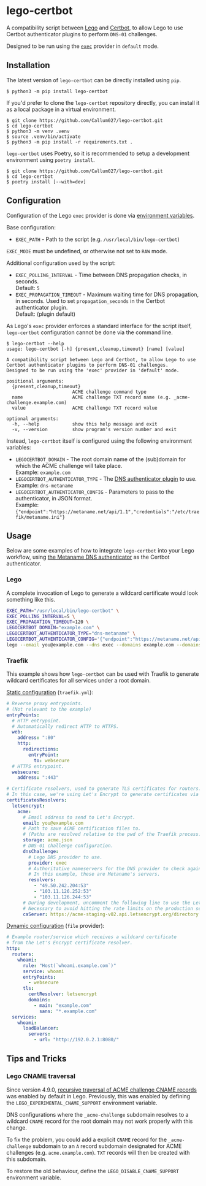 # lego-certbot

A compatibility script between [Lego](https://go-acme.github.io/lego) and [Certbot](https://certbot.eff.org), to allow Lego to use Certbot authenticator plugins to perform `DNS-01` challenges.

Designed to be run using the [`exec`](https://go-acme.github.io/lego/dns/exec) provider in `default` mode.

## Installation

The latest version of `lego-certbot` can be directly installed using `pip`.

```
$ python3 -m pip install lego-certbot
```

If you'd prefer to clone the `lego-certbot` repository directly, you can install it as a local package in a virtual environment.

```
$ git clone https://github.com/Callum027/lego-certbot.git
$ cd lego-certbot
$ python3 -m venv .venv
$ source .venv/bin/activate
$ python3 -m pip install -r requirements.txt .
```

`lego-certbot` uses Poetry, so it is recommended to setup a development environment using `poetry install`.

```
$ git clone https://github.com/Callum027/lego-certbot.git
$ cd lego-certbot
$ poetry install [--with=dev]
```

## Configuration

Configuration of the Lego `exec` provider is done via [environment variables](https://go-acme.github.io/lego/dns/exec/#base-configuration).

Base configuration:

* `EXEC_PATH` - Path to the script (e.g. `/usr/local/bin/lego-certbot`)

`EXEC_MODE` must be undefined, or otherwise not set to `RAW` mode.

Additional configuration used by the script:

* `EXEC_POLLING_INTERVAL` - Time between DNS propagation checks, in seconds.\
  Default: `5`
* `EXEC_PROPAGATION_TIMEOUT` - Maximum waiting time for DNS propagation, in seconds. Used to set `propagation_seconds` in the Certbot authenticator plugin.\
  Default: (plugin default)

As Lego's `exec` provider enforces a standard interface for the script itself, `lego-certbot` configuration cannot be done via the command line.

```
$ lego-certbot --help
usage: lego-certbot [-h] {present,cleanup,timeout} [name] [value]

A compatibility script between Lego and Certbot, to allow Lego to use Certbot authenticator plugins to perform DNS-01 challenges.
Designed to be run using the 'exec' provider in 'default' mode.

positional arguments:
  {present,cleanup,timeout}
                        ACME challenge command type
  name                  ACME challenge TXT record name (e.g. _acme-challenge.example.com)
  value                 ACME challenge TXT record value

optional arguments:
  -h, --help            show this help message and exit
  -v, --version         show program's version number and exit
```

Instead, `lego-certbot` itself is configured using the following environment variables:

* `LEGOCERTBOT_DOMAIN` - The root domain name of the (sub)domain for which the ACME challenge will take place.\
  Example: `example.com`
* `LEGOCERTBOT_AUTHENTICATOR_TYPE` - The [DNS authenticator plugin](https://eff-certbot.readthedocs.io/en/stable/using.html#dns-plugins) to use.\
   Example: `dns-metaname`
* `LEGOCERTBOT_AUTHENTICATOR_CONFIG` - Parameters to pass to the authenticator, in JSON format.\
  Example: `{"endpoint":"https://metaname.net/api/1.1","credentials":"/etc/traefik/metaname.ini"}`

## Usage

Below are some examples of how to integrate `lego-certbot` into your Lego workflow, using [the Metaname DNS authenticator](https://github.com/Callum027/certbot-dns-metaname) as the Certbot authenticator.

### Lego

A complete invocation of Lego to generate a wildcard certificate would look something like this.

```bash
EXEC_PATH="/usr/local/bin/lego-certbot" \
EXEC_POLLING_INTERVAL=5 \
EXEC_PROPAGATION_TIMEOUT=120 \
LEGOCERTBOT_DOMAIN="example.com" \
LEGOCERTBOT_AUTHENTICATOR_TYPE="dns-metaname" \
LEGOCERTBOT_AUTHENTICATOR_CONFIG='{"endpoint":"https://metaname.net/api/1.1","credentials":"/etc/traefik/metaname.ini"}' \
lego --email you@example.com --dns exec --domains example.com --domains *.example.com --dns.resolvers 49.50.242.204:53 --dns.resolvers 103.11.126.252:53 --dns.resolvers 103.11.126.244:53 run
```

### Traefik

This example shows how `lego-certbot` can be used with Traefik to generate wildcard certificates for all services under a root domain.

[Static configuration](https://doc.traefik.io/traefik/getting-started/configuration-overview/#the-static-configuration) (`traefik.yml`):
```yaml
# Reverse proxy entrypoints.
# (Not relevant to the example)
entryPoints:
  # HTTP entrypoint.
  # Automatically redirect HTTP to HTTPS.
  web:
    address: ":80"
    http:
      redirections:
        entryPoint:
          to: websecure
  # HTTPS entrypoint.
  websecure:
    address: ":443"

# Certificate resolvers, used to generate TLS certificates for routers.
# In this case, we're using Let's Encrypt to generate certificates via the DNS-01 challenge.
certificatesResolvers:
  letsencrypt:
    acme:
      # Email address to send to Let's Encrypt.
      email: you@example.com
      # Path to save ACME certification files to.
      # (Paths are resolved relative to the pwd of the Traefik process.)
      storage: acme.json
      # DNS-01 challenge configuration.
      dnsChallenge:
        # Lego DNS provider to use.
        provider: exec
        # Authoritative nameservers for the DNS provider to check against.
        # In this example, these are Metaname's servers.
        resolvers:
          - "49.50.242.204:53"
          - "103.11.126.252:53"
          - "103.11.126.244:53"
      # During development, uncomment the following line to use the Let's Encrypt staging server.
      # Necessary to avoid hitting the rate limits on the production servers.
      caServer: https://acme-staging-v02.api.letsencrypt.org/directory
```

[Dynamic configuration](https://doc.traefik.io/traefik/getting-started/configuration-overview/#the-dynamic-configuration) (`file` provider):
```yaml
# Example router/service which receives a wildcard certificate
# from the Let's Encrypt certificate resolver.
http:
  routers:
    whoami:
      rule: "Host(`whoami.example.com`)"
      service: whoami
      entryPoints:
        - websecure
      tls:
        certResolver: letsencrypt
        domains:
          - main: "example.com"
            sans: "*.example.com"
  services:
    whoami:
      loadBalancer:
        servers:
          - url: "http://192.0.2.1:8080/"
```

## Tips and Tricks

### Lego CNAME traversal

Since version 4.9.0, [recursive traversal of ACME challenge CNAME records](https://github.com/go-acme/lego/pull/1718) was enabled by default in Lego. Previously, this was enabled by defining the `LEGO_EXPERIMENTAL_CNAME_SUPPORT` environment variable.

DNS configurations where the `_acme-challenge` subdomain resolves to a wildcard `CNAME` record for the root domain may not work properly with this change.

To fix the problem, you could add a explicit `CNAME` record for the `_acme-challenge` subdomain to an `A` record subdomain designated for ACME challenges (e.g. `acme.example.com`). `TXT` records will then be created with this subdomain.

To restore the old behaviour, define the `LEGO_DISABLE_CNAME_SUPPORT` environment variable.
